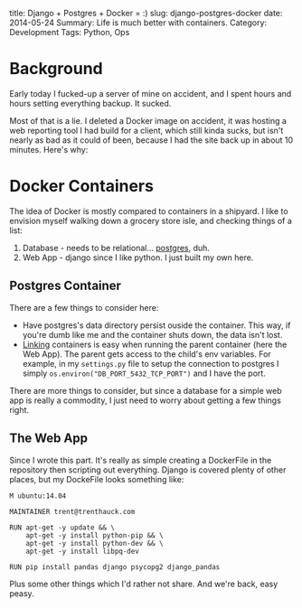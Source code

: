 title: Django + Postgres + Docker = :)
slug: django-postgres-docker
date: 2014-05-24
Summary: Life is much better with containers.
Category: Development
Tags: Python, Ops

# Background

Early today I fucked-up a server of mine on accident, and I spent hours and
hours setting everything backup.  It sucked.

Most of that is a lie.  I deleted a Docker image on accident, it was hosting a
web reporting tool I had build for a client, which still kinda sucks, but isn't
nearly as bad as it could of been, because I had the site back up in about 10
minutes.  Here's why:

# Docker Containers

The idea of Docker is mostly compared to containers in a shipyard.  I like to
envision myself walking down a grocery store isle, and checking things of a
list:

1. Database - needs to be relational... [postgres][postgres], duh.
2. Web App - django since I like python.  I just built my own here.

## Postgres Container

There are a few things to consider here:

* Have postgres's data directory persist ouside the container.  This way, if
  you're dumb like me and the container shuts down, the data isn't lost.
* [Linking][linking] containers is easy when running the parent container (here
  the Web App).  The parent gets access to the child's env variables.  For
  example, in my `settings.py` file to setup the connection to postgres I simply
  `os.environ("DB_PORT_5432_TCP_PORT")` and I have the port.

There are more things to consider, but since a database for a simple web app is
really a commodity, I just need to worry about getting a few things right.

## The Web App

Since I wrote this part.  It's really as simple creating a DockerFile in the
repository then scripting out everything.  Django is covered plenty of other
places, but my DockeFile looks something like:

```
M ubuntu:14.04

MAINTAINER trent@trenthauck.com

RUN apt-get -y update && \
    apt-get -y install python-pip && \
    apt-get -y install python-dev && \
    apt-get -y install libpq-dev

RUN pip install pandas django psycopg2 django_pandas
```

Plus some other things which I'd rather not share.  And we're back, easy peasy.


[postgres]: https://github.com/Painted-Fox/docker-postgresql
[linking]: http://docs.docker.io/use/working_with_links_names/
